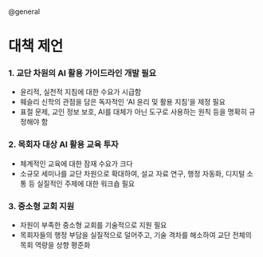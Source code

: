 @general

# 대책 제언

### 1. 교단 차원의 AI 활용 가이드라인 개발 필요

- 윤리적, 실천적 지침에 대한 수요가 시급함
- 웨슬리 신학의 관점을 담은 독자적인 ‘AI 윤리 및 활용 지침’을 제정 필요
- 표절 문제, 교인 정보 보호, AI를 대체가 아닌 도구로 사용하는 원칙 등을 명확히 규정해야 함

### 2. 목회자 대상 AI 활용 교육 투자

- 체계적인 교육에 대한 잠재 수요가 크다
- 소규모 세미나를 교단 차원으로 확대하여, 설교 자료 연구, 행정 자동화, 디지털 소통 등 실질적인 주제에 대한 워크숍 필요

### 3. 중소형 교회 지원

- 자원이 부족한 중소형 교회를 기술적으로 지원 필요
- 목회자들의 행정 부담을 실질적으로 덜어주고, 기술 격차를 해소하여 교단 전체의 목회 역량을 상향 평준화
